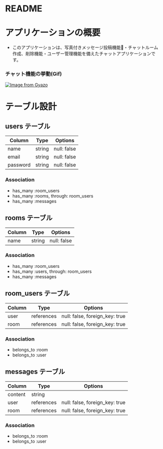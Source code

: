 # README

# アプリケーションの概要
- このアプリケーションは、写真付きメッセージ投稿機能・チャットルーム作成、削除機能・ユーザー管理機能を備えたチャットアプリケーションです。

### チャット機能の挙動(Gif)
[![Image from Gyazo](https://i.gyazo.com/3687fa9c9e70edd39189ba40ef1244c2.gif)](https://gyazo.com/3687fa9c9e70edd39189ba40ef1244c2)

# テーブル設計

## users テーブル

| Column   | Type   | Options     |
| -------- | ------ | ----------- |
| name     | string | null: false |
| email    | string | null: false |
| password | string | null: false |

### Association

- has_many :room_users
- has_many :rooms, through: room_users
- has_many :messages

## rooms テーブル

| Column | Type   | Options     |
| ------ | ------ | ----------- |
| name   | string | null: false |

### Association

- has_many :room_users
- has_many :users, through: room_users
- has_many :messages

## room_users テーブル

| Column | Type       | Options                        |
| ------ | ---------- | ------------------------------ |
| user   | references | null: false, foreign_key: true |
| room   | references | null: false, foreign_key: true |

### Association

- belongs_to :room
- belongs_to :user

## messages テーブル

| Column  | Type       | Options                        |
| ------- | ---------- | ------------------------------ |
| content | string     |                                |
| user    | references | null: false, foreign_key: true |
| room    | references | null: false, foreign_key: true |

### Association

- belongs_to :room
- belongs_to :user
